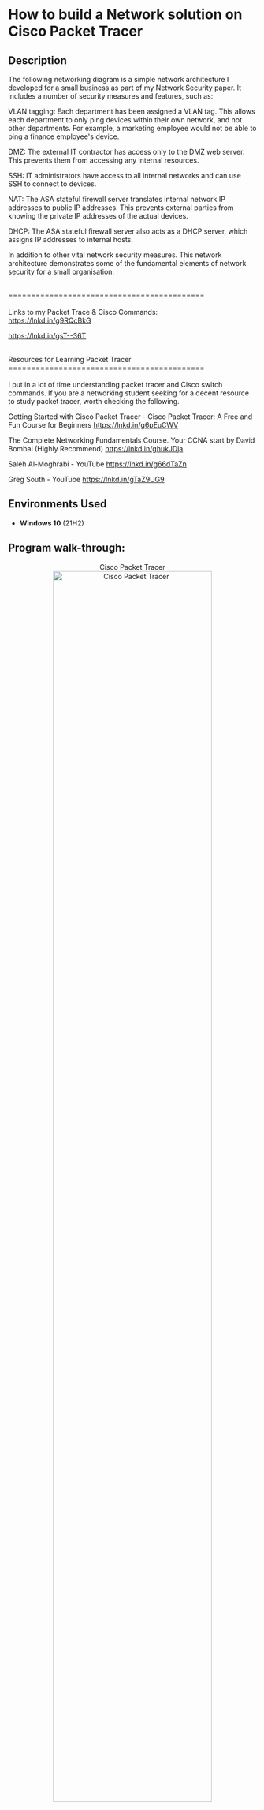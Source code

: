 <h1>How to build a Network solution on Cisco Packet Tracer</h1>

<h2>Description</h2>
<p>The following networking diagram is a simple network architecture I developed for a small business as part of my Network Security paper. It includes a number of security measures and features, such as:

VLAN tagging: Each department has been assigned a VLAN tag. This allows each department to only ping devices within their own network, and not other departments. For example, a marketing employee would not be able to ping a finance employee's device.

DMZ: The external IT contractor has access only to the DMZ web server. This prevents them from accessing any internal resources.

SSH: IT administrators have access to all internal networks and can use SSH to connect to devices.

NAT: The ASA stateful firewall server translates internal network IP addresses to public IP addresses. This prevents external parties from knowing the private IP addresses of the actual devices.

DHCP: The ASA stateful firewall server also acts as a DHCP server, which assigns IP addresses to internal hosts.

In addition to other vital network security measures. This network architecture demonstrates some of the fundamental elements of network security for a small organisation. </p>
<br>
===========================================<br>
<br>
Links to my Packet Trace & Cisco Commands: <br>
https://lnkd.in/g9RQcBkG

https://lnkd.in/gsT--36T


<br>
Resources for Learning Packet Tracer <br>
===========================================<br>
<br>
I put in a lot of time understanding packet tracer and Cisco switch commands. If you are a networking student seeking for a decent resource to study packet tracer, worth checking the following.

Getting Started with Cisco Packet Tracer - Cisco Packet Tracer: A Free and Fun Course for Beginners
https://lnkd.in/g6pEuCWV

The Complete Networking Fundamentals Course. Your CCNA start by David Bombal (Highly Recommend)
https://lnkd.in/ghukJDja

Saleh Al-Moghrabi - YouTube
https://lnkd.in/g66dTaZn

Greg South - YouTube
https://lnkd.in/gTaZ9UG9
<br />


<h2>Environments Used </h2>

- <b>Windows 10</b> (21H2)

<h2>Program walk-through:</h2>

<p align="center">
Cisco Packet Tracer <br/>
<img src="https://i.imgur.com/bxgc907.png" height="80%" width="80%" alt="Cisco Packet Tracer "/>
<br />
<br />


<!--
 ```diff
- text in red
+ text in green
! text in orange
# text in gray
@@ text in purple (and bold)@@
```
--!>

